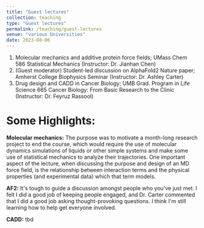 ```yaml
---
title: "Guest lectures"
collection: teaching
type: "Guest lectures"
permalink: /teaching/guest-lectures
venue: "various Universities"
date: 2023-08-06
---
```


1. Molecular mechanics and additive protein force fields; UMass Chem 586 Statistical Mechanics (Instructor: Dr. Jianhan Chen)
2. (Guest moderator) Student-led discussion on AlphaFold2 Nature paper; Amherst College Biophysics Seminar (Instructor: Dr. Ashley Carter)
3. Drug design and CADD in Cancer Biology; UMB Grad. Program in Life Science 665 Cancer Biology: From Basic Research to the Clinic (Instructor: Dr. Feyruz Rassool)

Some Highlights:
===================

**Molecular mechanics:**
The purpose was to motivate a month-long research project to end the course, which would require the use of molecular dynamics simulations of liquids or other simple systems and make some use of statistical mechanics to analyze their trajectories. 
One important aspect of the lecture, when discussing the purpose and design of an MD force field, is the relationship between interaction terms and the physical properties (and experimental data) which that term models.

**AF2:** It's tough to guide a discussion amongst people who you've just met. I felt I did a good job of keeping people engaged, and Dr. Carter commented that I did a good job asking thought-provoking questions. I think I'm still learning how to help get everyone involved.

**CADD:** tbd
